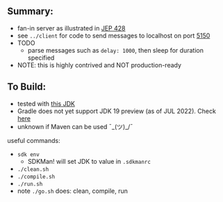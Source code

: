 
Summary:
---------

* fan-in server as illustrated in [JEP 428](https://openjdk.java.net/jeps/428)
* see `../client` for code to send messages to localhost on port [5150](https://en.wikipedia.org/wiki/5150_(album))
* TODO
    - parse messages such as `delay: 1000`, then sleep for duration specified
* NOTE: this is highly contrived and NOT production-ready

To Build:
---------

* tested with [this JDK](../../JDK.version.md)
* Gradle does not yet support JDK 19 preview (as of JUL 2022). Check [here](https://docs.gradle.org/current/userguide/compatibility.html)
* unknown if Maven can be used ¯\_(ツ)_/¯

useful commands:

* `sdk env`
    - SDKMan! will set JDK to value in `.sdkmanrc`
* `./clean.sh`
* `./compile.sh`
* `./run.sh`
* note `./go.sh` does: clean, compile, run 
